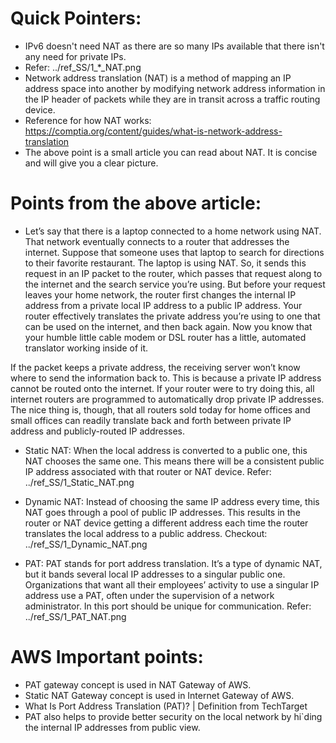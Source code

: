 # Quick Pointers:
- IPv6 doesn't need NAT as there are so many IPs available that there isn't any need for private IPs.
- Refer: ../ref_SS/1_*_NAT.png
- Network address translation (NAT) is a method of mapping an IP address space into another by modifying network address information in the IP header of packets while they are in transit across a traffic routing device.
- Reference for how NAT works: https://comptia.org/content/guides/what-is-network-address-translation
- The above point is a small article you can read about NAT. It is concise and will give you a clear picture.


# Points from the above article:
- Let’s say that there is a laptop connected to a home network using NAT. That network eventually connects to a router that addresses the internet. Suppose that someone uses that laptop to search for directions to their favorite restaurant. The laptop is using NAT. So, it sends this request in an IP packet to the router, which passes that request along to the internet and the search service you’re using. But before your request leaves your home network, the router first changes the internal IP address from a private local IP address to a public IP address. Your router effectively translates the private address you’re using to one that can be used on the internet, and then back again. Now you know that your humble little cable modem or DSL router has a little, automated translator working inside of it.

If the packet keeps a private address, the receiving server won’t know where to send the information back to. This is because a private IP address cannot be routed onto the internet. If your router were to try doing this, all internet routers are programmed to automatically drop private IP addresses. The nice thing is, though, that all routers sold today for home offices and small offices can readily translate back and forth between private IP address and publicly-routed IP addresses.

- Static NAT: When the local address is converted to a public one, this NAT chooses the same one. This means there will be a consistent public IP address associated with that router or NAT device. Refer: ../ref_SS/1_Static_NAT.png

- Dynamic NAT: Instead of choosing the same IP address every time, this NAT goes through a pool of public IP addresses. This results in the router or NAT device getting a different address each time the router translates the local address to a public address. Checkout: ../ref_SS/1_Dynamic_NAT.png

- PAT: PAT stands for port address translation. It’s a type of dynamic NAT, but it bands several local IP addresses to a singular public one. Organizations that want all their employees’ activity to use a singular IP address use a PAT, often under the supervision of a network administrator. In this port should be unique for communication. Refer: ../ref_SS/1_PAT_NAT.png


# AWS Important points:
- PAT gateway concept is used in NAT Gateway of AWS.
- Static NAT Gateway concept is used in Internet Gateway of AWS.
- What Is Port Address Translation (PAT)? | Definition from TechTarget
- PAT also helps to provide better security on the local network by hi`ding the internal IP addresses from public view.


